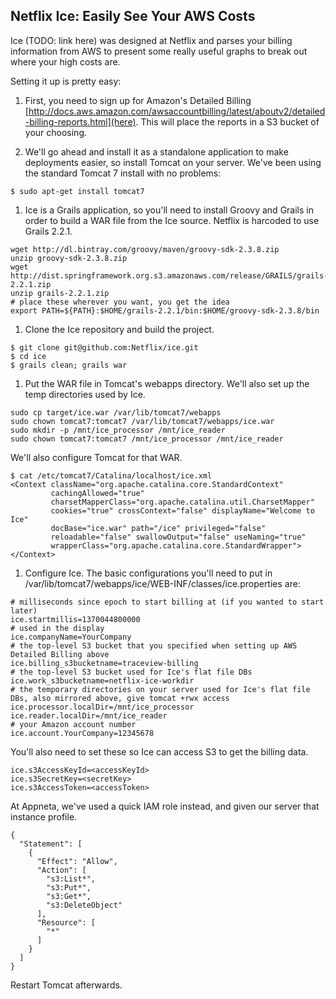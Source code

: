 ## Netflix Ice: Easily See Your AWS Costs ##

Ice (TODO: link here) was designed at Netflix and parses your billing information from AWS to present some really useful graphs to break out where your high costs are.

Setting it up is pretty easy:

1. First, you need to sign up for Amazon's Detailed Billing [http://docs.aws.amazon.com/awsaccountbilling/latest/aboutv2/detailed-billing-reports.html](here).  This will place the reports in a S3 bucket of your choosing.

1. We'll go ahead and install it as a standalone application to make deployments easier, so install Tomcat on your server.  We've been using the standard Tomcat 7 install with no problems:
```
$ sudo apt-get install tomcat7
```

1. Ice is a Grails application, so you'll need to install Groovy and Grails in order to build a WAR file from the Ice source.  Netflix is harcoded to use Grails 2.2.1.

```
wget http://dl.bintray.com/groovy/maven/groovy-sdk-2.3.8.zip
unzip groovy-sdk-2.3.8.zip
wget http://dist.springframework.org.s3.amazonaws.com/release/GRAILS/grails-2.2.1.zip
unzip grails-2.2.1.zip
# place these wherever you want, you get the idea
export PATH=${PATH}:$HOME/grails-2.2.1/bin:$HOME/groovy-sdk-2.3.8/bin
```

1. Clone the Ice repository and build the project.

```
$ git clone git@github.com:Netflix/ice.git
$ cd ice
$ grails clean; grails war
```

1. Put the WAR file in Tomcat's webapps directory.  We'll also set up the temp directories used by Ice.

```
sudo cp target/ice.war /var/lib/tomcat7/webapps
sudo chown tomcat7:tomcat7 /var/lib/tomcat7/webapps/ice.war
sudo mkdir -p /mnt/ice_processor /mnt/ice_reader
sudo chown tomcat7:tomcat7 /mnt/ice_processor /mnt/ice_reader
```

We'll also configure Tomcat for that WAR.

```
$ cat /etc/tomcat7/Catalina/localhost/ice.xml
<Context className="org.apache.catalina.core.StandardContext"
         cachingAllowed="true"
         charsetMapperClass="org.apache.catalina.util.CharsetMapper"
         cookies="true" crossContext="false" displayName="Welcome to Ice"
         docBase="ice.war" path="/ice" privileged="false"
         reloadable="false" swallowOutput="false" useNaming="true"
         wrapperClass="org.apache.catalina.core.StandardWrapper">
</Context>
```

1. Configure Ice.  The basic configurations you'll need to put in /var/lib/tomcat7/webapps/ice/WEB-INF/classes/ice.properties are:

```
# milliseconds since epoch to start billing at (if you wanted to start later)
ice.startmillis=1370044800000
# used in the display
ice.companyName=YourCompany
# the top-level S3 bucket that you specified when setting up AWS Detailed Billing above 
ice.billing_s3bucketname=traceview-billing
# the top-level S3 bucket used for Ice's flat file DBs
ice.work_s3bucketname=netflix-ice-workdir
# the temporary directories on your server used for Ice's flat file DBs, also mirrored above, give tomcat +rwx access
ice.processor.localDir=/mnt/ice_processor
ice.reader.localDir=/mnt/ice_reader
# your Amazon account number
ice.account.YourCompany=12345678
```

You'll also need to set these so Ice can access S3 to get the billing data.
```
ice.s3AccessKeyId=<accessKeyId>
ice.s3SecretKey=<secretKey>
ice.s3AccessToken=<accessToken>
```
At Appneta, we've used a quick IAM role instead, and given our server that instance profile.
```
{
  "Statement": [
    {
      "Effect": "Allow",
      "Action": [
        "s3:List*",
        "s3:Put*",
        "s3:Get*",
        "s3:DeleteObject"
      ],
      "Resource": [
        "*"
      ]
    }
  ]
}
```

Restart Tomcat afterwards.
